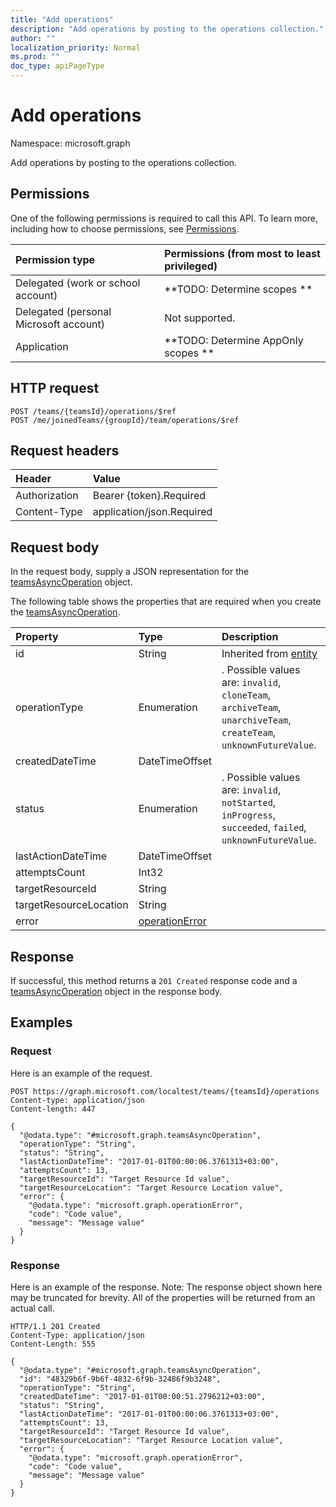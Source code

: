 ```yaml
---
title: "Add operations"
description: "Add operations by posting to the operations collection."
author: ""
localization_priority: Normal
ms.prod: ""
doc_type: apiPageType
---
```


# Add operations

Namespace: microsoft.graph

Add operations by posting to the operations collection.

## Permissions
One of the following permissions is required to call this API. To learn more, including how to choose permissions, see [Permissions](/concepts/permissions-reference.md).

|Permission type|Permissions (from most to least privileged)|
|:---|:---|
|Delegated (work or school account)|**TODO: Determine scopes **|
|Delegated (personal Microsoft account)|Not supported.|
|Application|**TODO: Determine AppOnly scopes **|

## HTTP request
<!-- {
  "blockType": "ignored"
}
-->
``` http
POST /teams/{teamsId}/operations/$ref
POST /me/joinedTeams/{groupId}/team/operations/$ref
```

## Request headers
|Header|Value|
|:---|:---|
|Authorization|Bearer {token}.Required|
|Content-Type|application/json.Required|

## Request body
In the request body, supply a JSON representation for the [teamsAsyncOperation](../resources/teamsasyncoperation.md) object.

The following table shows the properties that are required when you create the [teamsAsyncOperation](../resources/teamsasyncoperation.md).

|Property|Type|Description|
|:---|:---|:---|
|id|String| Inherited from [entity](../resources/entity.md)|
|operationType|Enumeration|. Possible values are: `invalid`, `cloneTeam`, `archiveTeam`, `unarchiveTeam`, `createTeam`, `unknownFutureValue`.|
|createdDateTime|DateTimeOffset||
|status|Enumeration|. Possible values are: `invalid`, `notStarted`, `inProgress`, `succeeded`, `failed`, `unknownFutureValue`.|
|lastActionDateTime|DateTimeOffset||
|attemptsCount|Int32||
|targetResourceId|String||
|targetResourceLocation|String||
|error|[operationError](../resources/operationerror.md)||



## Response
If successful, this method returns a `201 Created` response code and a [teamsAsyncOperation](../resources/teamsasyncoperation.md) object in the response body.

## Examples

### Request
Here is an example of the request.
<!-- {
  "blockType": "request",
  "name": "create_teamsasyncoperation_from_"
}
-->
``` http
POST https://graph.microsoft.com/localtest/teams/{teamsId}/operations
Content-type: application/json
Content-length: 447

{
  "@odata.type": "#microsoft.graph.teamsAsyncOperation",
  "operationType": "String",
  "status": "String",
  "lastActionDateTime": "2017-01-01T00:00:06.3761313+03:00",
  "attemptsCount": 13,
  "targetResourceId": "Target Resource Id value",
  "targetResourceLocation": "Target Resource Location value",
  "error": {
    "@odata.type": "microsoft.graph.operationError",
    "code": "Code value",
    "message": "Message value"
  }
}
```

### Response
Here is an example of the response. Note: The response object shown here may be truncated for brevity. All of the properties will be returned from an actual call.
<!-- {
  "blockType": "response",
  "truncated": true,
  "@odata.type": "microsoft.graph.teamsasyncoperation"
}
-->
``` http
HTTP/1.1 201 Created
Content-Type: application/json
Content-Length: 555

{
  "@odata.type": "#microsoft.graph.teamsAsyncOperation",
  "id": "48329b6f-9b6f-4832-6f9b-32486f9b3248",
  "operationType": "String",
  "createdDateTime": "2017-01-01T00:00:51.2796212+03:00",
  "status": "String",
  "lastActionDateTime": "2017-01-01T00:00:06.3761313+03:00",
  "attemptsCount": 13,
  "targetResourceId": "Target Resource Id value",
  "targetResourceLocation": "Target Resource Location value",
  "error": {
    "@odata.type": "microsoft.graph.operationError",
    "code": "Code value",
    "message": "Message value"
  }
}
```

